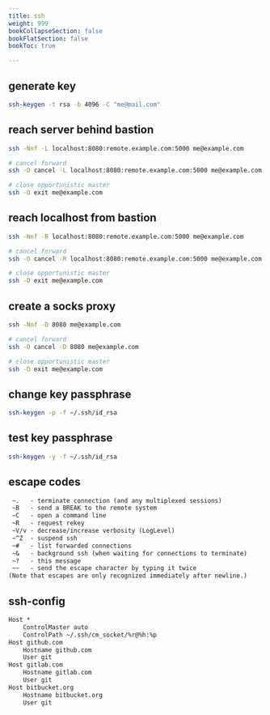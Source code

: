 ```yaml
---
title: ssh
weight: 999
bookCollapseSection: false
bookFlatSection: false
bookToc: true

---
```


## generate key

```bash
ssh-keygen -t rsa -b 4096 -C "me@mail.com"
```

## reach server behind bastion

```bash
ssh -Nnf -L localhost:8080:remote.example.com:5000 me@example.com

# cancel forward
ssh -O cancel -L localhost:8080:remote.example.com:5000 me@example.com

# close opportunistic master
ssh -O exit me@example.com
```

## reach localhost from bastion

```bash
ssh -Nnf -R localhost:8080:remote.example.com:5000 me@example.com

# cancel forward
ssh -O cancel -R localhost:8080:remote.example.com:5000 me@example.com

# close opportunistic master
ssh -O exit me@example.com
```

## create a socks proxy

```bash
ssh -Nnf -D 8080 me@example.com

# cancel forward
ssh -O cancel -D 8080 me@example.com

# close opportunistic master
ssh -O exit me@example.com
```

## change key passphrase

```bash
ssh-keygen -p -f ~/.ssh/id_rsa
```

## test key passphrase

```bash
ssh-keygen -y -f ~/.ssh/id_rsa
```

## escape codes

```txt
 ~.   - terminate connection (and any multiplexed sessions)
 ~B   - send a BREAK to the remote system
 ~C   - open a command line
 ~R   - request rekey
 ~V/v - decrease/increase verbosity (LogLevel)
 ~^Z  - suspend ssh
 ~#   - list forwarded connections
 ~&   - background ssh (when waiting for connections to terminate)
 ~?   - this message
 ~~   - send the escape character by typing it twice
(Note that escapes are only recognized immediately after newline.)
```


## ssh-config

```txt
Host *
    ControlMaster auto
    ControlPath ~/.ssh/cm_socket/%r@%h:%p
Host github.com
    Hostname github.com
    User git
Host gitlab.com
    Hostname gitlab.com
    User git
Host bitbucket.org
    Hostname bitbucket.org
    User git
```
